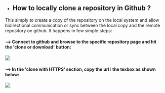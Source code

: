 
- ## **How to locally clone a repository in Github ?**
This simply to create a copy of the repository on the local system and allow bidirectional communication or sync between the local copy and the remote repository on github. It happens in few simple steps:

#### --> Connect to github and browse to the specific repository page and hit the 'clone or download' button:







![]({{site.baseurl}}/images/cloning_1_.PNG)








#### --> In the 'clone with HTTPS' section, copy the url i the texbox as shown below:







![]({{site.baseurl}}/images/cloning_2_.PNG)
